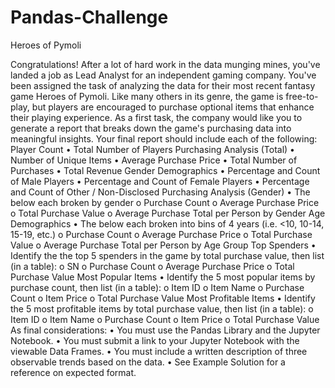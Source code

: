 # Pandas-Challenge

Heroes of Pymoli
 
Congratulations! After a lot of hard work in the data munging mines, you've landed a job as Lead Analyst for an independent gaming company. You've been assigned the task of analyzing the data for their most recent fantasy game Heroes of Pymoli.
Like many others in its genre, the game is free-to-play, but players are encouraged to purchase optional items that enhance their playing experience. As a first task, the company would like you to generate a report that breaks down the game's purchasing data into meaningful insights.
Your final report should include each of the following:
Player Count
•	Total Number of Players
Purchasing Analysis (Total)
•	Number of Unique Items
•	Average Purchase Price
•	Total Number of Purchases
•	Total Revenue
Gender Demographics
•	Percentage and Count of Male Players
•	Percentage and Count of Female Players
•	Percentage and Count of Other / Non-Disclosed
Purchasing Analysis (Gender)
•	The below each broken by gender 
o	Purchase Count
o	Average Purchase Price
o	Total Purchase Value
o	Average Purchase Total per Person by Gender
Age Demographics
•	The below each broken into bins of 4 years (i.e. <10, 10-14, 15-19, etc.) 
o	Purchase Count
o	Average Purchase Price
o	Total Purchase Value
o	Average Purchase Total per Person by Age Group
Top Spenders
•	Identify the the top 5 spenders in the game by total purchase value, then list (in a table): 
o	SN
o	Purchase Count
o	Average Purchase Price
o	Total Purchase Value
Most Popular Items
•	Identify the 5 most popular items by purchase count, then list (in a table): 
o	Item ID
o	Item Name
o	Purchase Count
o	Item Price
o	Total Purchase Value
Most Profitable Items
•	Identify the 5 most profitable items by total purchase value, then list (in a table): 
o	Item ID
o	Item Name
o	Purchase Count
o	Item Price
o	Total Purchase Value
As final considerations:
•	You must use the Pandas Library and the Jupyter Notebook.
•	You must submit a link to your Jupyter Notebook with the viewable Data Frames.
•	You must include a written description of three observable trends based on the data.
•	See Example Solution for a reference on expected format.
